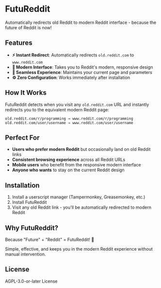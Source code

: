 # FutuReddit

Automatically redirects old Reddit to modern Reddit interface - because the future of Reddit is now!

## Features

- **⚡ Instant Redirect**: Automatically redirects `old.reddit.com` to `www.reddit.com`
- **🎨 Modern Interface**: Takes you to Reddit's modern, responsive design
- **🔄 Seamless Experience**: Maintains your current page and parameters
- **⚙️ Zero Configuration**: Works immediately after installation

## How It Works

FutuReddit detects when you visit any `old.reddit.com` URL and instantly redirects you to the equivalent modern Reddit page:

```
old.reddit.com/r/programming → www.reddit.com/r/programming
old.reddit.com/user/username → www.reddit.com/user/username
```

## Perfect For

- **Users who prefer modern Reddit** but occasionally land on old Reddit links
- **Consistent browsing experience** across all Reddit URLs
- **Mobile users** who benefit from the responsive modern interface
- **Anyone who wants** to stay on the current Reddit design

## Installation

1. Install a userscript manager (Tampermonkey, Greasemonkey, etc.)
2. Install FutuReddit
3. Visit any old Reddit link - you'll be automatically redirected to modern Reddit

## Why FutuReddit?

Because "Future" + "Reddit" = FutuReddit! 🚀

Simple, effective, and keeps you in the modern Reddit experience without manual intervention.

## License

AGPL-3.0-or-later License